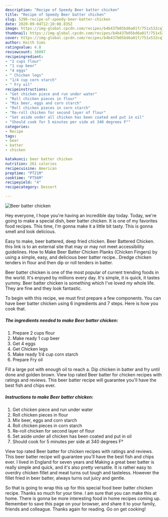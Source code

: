 ```yaml
---
description: "Recipe of Speedy Beer batter chicken"
title: "Recipe of Speedy Beer batter chicken"
slug: 5296-recipe-of-speedy-beer-batter-chicken
date: 2020-09-04T12:10:08.835Z
image: https://img-global.cpcdn.com/recipes/b4b437b05bd6a01f/751x532cq70/beer-batter-chicken-recipe-main-photo.jpg
thumbnail: https://img-global.cpcdn.com/recipes/b4b437b05bd6a01f/751x532cq70/beer-batter-chicken-recipe-main-photo.jpg
cover: https://img-global.cpcdn.com/recipes/b4b437b05bd6a01f/751x532cq70/beer-batter-chicken-recipe-main-photo.jpg
author: Keith Sims
ratingvalue: 4.8
reviewcount: 38097
recipeingredient:
- "2 cups flour"
- "1 cup beer"
- "4 eggs"
- " Chicken legs"
- "1/4 cup corn starch"
- " Fry oil"
recipeinstructions:
- "Get chicken piece and run under water"
- "Roll chicken pieces in flour"
- "Mix beer, eggs and corn starch"
- "Roll chicken pieces in corn starch"
- "Re-roll chicken for second layer of flour"
- "Set aside under all chicken has been coated and put in oil"
- "Should cook for 5 minutes per side at 340 degrees F°"
categories:
- Recipe
tags:
- beer
- batter
- chicken

katakunci: beer batter chicken 
nutrition: 261 calories
recipecuisine: American
preptime: "PT21M"
cooktime: "PT56M"
recipeyield: "4"
recipecategory: Dessert

---
```



![Beer batter chicken](https://img-global.cpcdn.com/recipes/b4b437b05bd6a01f/751x532cq70/beer-batter-chicken-recipe-main-photo.jpg)

Hey everyone, I hope you're having an incredible day today. Today, we're going to make a special dish, beer batter chicken. It is one of my favorites food recipes. This time, I'm gonna make it a little bit tasty. This is gonna smell and look delicious.

Easy to make, beer battered, deep fried chicken. Beer Battered Chicken. this link is to an external site that may or may not meet accessibility guidelines. How to Make Beer Batter Chicken Planks (Chicken Fingers) by using a simple, easy, and delicious beer batter recipe.. Dredge chicken tenders in flour and then dip or roll tenders in batter.

Beer batter chicken is one of the most popular of current trending foods in the world. It's enjoyed by millions every day. It's simple, it is quick, it tastes yummy. Beer batter chicken is something which I've loved my whole life. They are fine and they look fantastic.


To begin with this recipe, we must first prepare a few components. You can have beer batter chicken using 6 ingredients and 7 steps. Here is how you cook that.

<!--inarticleads1-->

##### The ingredients needed to make Beer batter chicken:

1. Prepare 2 cups flour
1. Make ready 1 cup beer
1. Get 4 eggs
1. Get  Chicken legs
1. Make ready 1/4 cup corn starch
1. Prepare  Fry oil


Fill a large pot with enough oil to reach a. Dip chicken in batter and fry until done and golden brown. View top rated Beer batter for chicken recipes with ratings and reviews. This beer batter recipe will guarantee you&#39;ll have the best fish and chips ever. 

<!--inarticleads2-->

##### Instructions to make Beer batter chicken:

1. Get chicken piece and run under water
1. Roll chicken pieces in flour
1. Mix beer, eggs and corn starch
1. Roll chicken pieces in corn starch
1. Re-roll chicken for second layer of flour
1. Set aside under all chicken has been coated and put in oil
1. Should cook for 5 minutes per side at 340 degrees F°


View top rated Beer batter for chicken recipes with ratings and reviews. This beer batter recipe will guarantee you&#39;ll have the best fish and chips ever. I lived in England for seven years and Making a great beer batter is really simple and quick, and it&#39;s also pretty versatile. It is rather easy to overdry chicken fillet and meat turns out tough and tasteless. However the fillet fried in beer batter, always turns out juicy and gentle. 

So that is going to wrap this up for this special food beer batter chicken recipe. Thanks so much for your time. I am sure that you can make this at home. There is gonna be more interesting food in home recipes coming up. Remember to save this page on your browser, and share it to your family, friends and colleague. Thanks again for reading. Go on get cooking!

